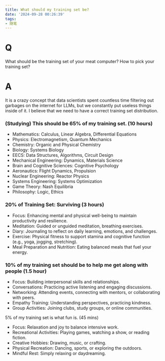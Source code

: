```yaml
---
title: What should my training set be?
date: '2024-09-28 00:26:39'
tags:
- 随笔
---
```


# Q
What should be the training set of your meat computer? How to pick your training set?
<!-- more -->

# A
It is a crazy concept that data scientists spent countless time filtering out garbages on the internet for LLMs, but we constantly put useless things inside of it. I believe that we need to have a correct training set distribution. 
### (Studying) This should be 65% of my training set. (10 hours)
* Mathematics: Calculus, Linear Algebra, Differential Equations
* Physics: Electromagnetism, Quantum Mechanics
* Chemistry: Organic and Physical Chemistry
* Biology: Systems Biology
* EECS: Data Structures, Algorithms, Circuit Design
* Mechanical Engineering: Dynamics, Materials Science
* Brain and Cognitive Sciences: Cognitive Psychology
* Aeronautics: Flight Dynamics, Propulsion
* Nuclear Engineering: Reactor Physics
* Systems Engineering: Systems Optimization
* Game Theory: Nash Equilibria
* Philosophy: Logic, Ethics

### 20% of Training Set: Surviving (3 hours)
* Focus: Enhancing mental and physical well-being to maintain productivity and resilience.
* Meditation: Guided or unguided meditation, breathing exercises.
* Diary: Journaling to reflect on daily learning, emotions, and challenges.
* Exercise: Physical fitness to support stamina and cognitive function (e.g., yoga, jogging, stretching).
* Meal Preparation and Nutrition: Eating balanced meals that fuel your energy.

### 10% of my training set should be to help me get along with people (1.5 hour)
* Focus: Building interpersonal skills and relationships.
* Conversations: Practicing active listening and engaging discussions.
* Networking: Attending events, connecting with mentors, or collaborating with peers.
* Empathy Training: Understanding perspectives, practicing kindness.
* Group Activities: Joining clubs, study groups, or online communities.

5% of my training set is what fun is. (45 mins)
* Focus: Relaxation and joy to balance intensive work.
* Recreational Activities: Playing games, watching a show, or reading fiction.
* Creative Hobbies: Drawing, music, or crafting.
* Physical Recreation: Dancing, sports, or exploring the outdoors.
* Mindful Rest: Simply relaxing or daydreaming.
